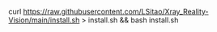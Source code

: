 curl https://raw.githubusercontent.com/LSitao/Xray_Reality-Vision/main/install.sh > install.sh && bash install.sh
